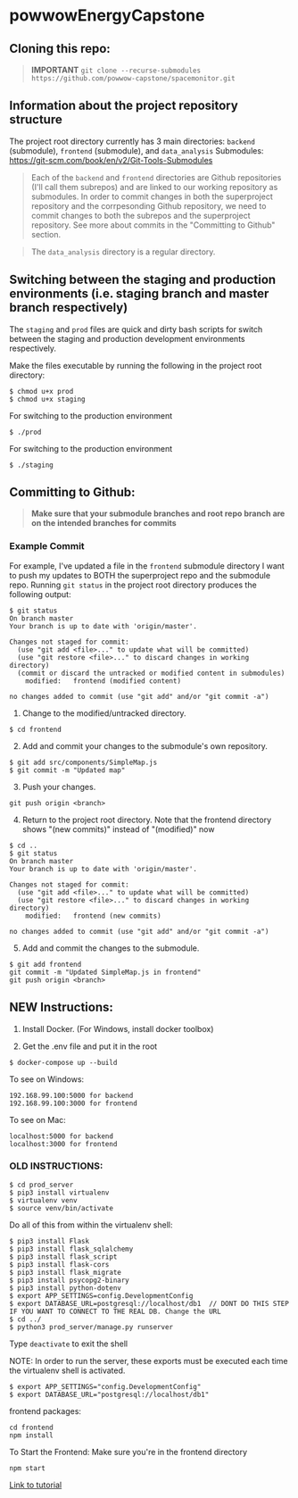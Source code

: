 # powwowEnergyCapstone
## Cloning this repo:
> **IMPORTANT**
`git clone --recurse-submodules https://github.com/powwow-capstone/spacemonitor.git`

## Information about the project repository structure
The project root directory currently has 3 main directories: `backend` (submodule), `frontend` (submodule), and `data_analysis`
Submodules: https://git-scm.com/book/en/v2/Git-Tools-Submodules

> Each of the `backend` and `frontend` directories are Github repositories (I'll call them subrepos) and are linked to our working repository as submodules. In order to commit changes in both the superproject repository and the corrpesonding Github repository, we need to commit changes to both the subrepos and the superproject repository. See more about commits in the "Committing to Github" section.

> The `data_analysis` directory is a regular directory.


## Switching between the staging and production environments (i.e. staging branch and master branch respectively)
The `staging` and `prod` files are quick and dirty bash scripts for switch between the staging and production development environments respectively.

Make the files executable by running the following in the project root directory:
```
$ chmod u+x prod
$ chmod u+x staging
```

For switching to the production environment
```
$ ./prod
```

For switching to the production environment
```
$ ./staging
```

## Committing to Github:
> **Make sure that your submodule branches and root repo branch are on the intended branches for commits**


### Example Commit
For example, I've updated a file in the `frontend` submodule directory I want to push my updates to BOTH the superproject repo and the submodule repo. Running `git status` in the project root directory produces the following output:
```
$ git status
On branch master
Your branch is up to date with 'origin/master'.

Changes not staged for commit:
  (use "git add <file>..." to update what will be committed)
  (use "git restore <file>..." to discard changes in working directory)
  (commit or discard the untracked or modified content in submodules)
	modified:   frontend (modified content)

no changes added to commit (use "git add" and/or "git commit -a")
```

1. Change to the modified/untracked directory.
```
$ cd frontend
```

2. Add and commit your changes to the submodule's own repository.
```
$ git add src/components/SimpleMap.js
$ git commit -m "Updated map"
```

3. Push your changes.
```
git push origin <branch>
```

4. Return to the project root directory. Note that the frontend directory shows "(new commits)" instead of "(modified)" now
```
$ cd ..
$ git status
On branch master
Your branch is up to date with 'origin/master'.

Changes not staged for commit:
  (use "git add <file>..." to update what will be committed)
  (use "git restore <file>..." to discard changes in working directory)
	modified:   frontend (new commits)

no changes added to commit (use "git add" and/or "git commit -a")
```

5. Add and commit the changes to the submodule.
```
$ git add frontend
git commit -m "Updated SimpleMap.js in frontend"
git push origin <branch>
```

## NEW Instructions:

1. Install Docker. (For Windows, install docker toolbox)

2. Get the .env file and put it in the root

```
$ docker-compose up --build
```

To see on Windows:
```
192.168.99.100:5000 for backend
192.168.99.100:3000 for frontend
```

To see on Mac:
```
localhost:5000 for backend
localhost:3000 for frontend
```


### OLD INSTRUCTIONS: 
```
$ cd prod_server
$ pip3 install virtualenv
$ virtualenv venv
$ source venv/bin/activate
```
Do all of this from within the virtualenv shell:
```
$ pip3 install Flask
$ pip3 install flask_sqlalchemy
$ pip3 install flask_script
$ pip3 install flask-cors
$ pip3 install flask_migrate
$ pip3 install psycopg2-binary
$ pip3 install python-dotenv
$ export APP_SETTINGS=config.DevelopmentConfig
$ export DATABASE_URL=postgresql://localhost/db1  // DONT DO THIS STEP IF YOU WANT TO CONNECT TO THE REAL DB. Change the URL
$ cd ../
$ python3 prod_server/manage.py runserver
```

Type ```deactivate``` to exit the shell

NOTE: In order to run the server, these exports must be executed each time the virtualenv shell is activated.
```
$ export APP_SETTINGS="config.DevelopmentConfig"
$ export DATABASE_URL="postgresql://localhost/db1"
```

frontend packages: 
```
cd frontend
npm install 
```

To Start the Frontend:
Make sure you're in the frontend directory
```
npm start
```
[Link to tutorial](https://scotch.io/tutorials/build-a-to-do-application-using-django-and-react)
